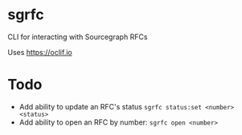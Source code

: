 # sgrfc

CLI for interacting with Sourcegraph RFCs

Uses https://oclif.io

# Todo

- Add ability to update an RFC's status `sgrfc status:set <number> <status>`
- Add ability to open an RFC by number: `sgrfc open <number>`
